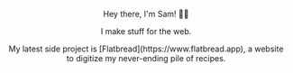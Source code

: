 <p align="center">Hey there, I'm Sam! 👋🏻</p>
<p align="center">I make stuff for the web.</p>
<p align="center">My latest side project is [Flatbread](https://www.flatbread.app), a website to digitize my never-ending pile of recipes.</p>
